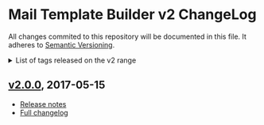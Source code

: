 
# Mail Template Builder v2 ChangeLog

All changes commited to this repository will be documented in this file. It adheres to [Semantic Versioning](http://semver.org/).

<details>
<summary>List of tags released on the v2 range</summary>

- [v2.0.0](#v200-2017-05-15)

</details>



## [v2.0.0](https://github.com/justia/mail-template-builder/tree/v2.0.0), 2017-05-15
- [Release notes](https://github.com/justia/mail-template-builder/releases/tag/v2.0.0)
- [Full changelog](https://github.com/justia/mail-template-builder/compare/v1.6.3...v2.0.0)
